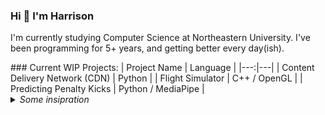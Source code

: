 ### Hi 👋 I'm Harrison

I'm currently studying Computer Science at Northeastern University. I've been programming for 5+ years, and getting better every day(ish).

<!--->

### Current WIP Projects:
| Project Name | Language |
|---:|---|
| Content Delivery Network (CDN) | Python |
| Flight Simulator | C++ / OpenGL |
| Predicting Penalty Kicks | Python / MediaPipe |

<!--->
  
<details>
<summary><i>Some insipration</i></summary>

  > To be or not to be.
  
  — Shakespeare
  
  > To do is to be.
  
  — Nietzsche
  
  > To be is to do.
  
  — Sartre
  
  > Do be do be do.
  
  — Sinatra
</details>
<!--
**harrison-e/harrison-e** is a ✨ _special_ ✨ repository because its `README.md` (this file) appears on your GitHub profile.

Here are some ideas to get you started:

- 🔭 I’m currently working on ...
- 🌱 I’m currently learning ...
- 👯 I’m looking to collaborate on ...
- 🤔 I’m looking for help with ...
- 💬 Ask me about ...
- 📫 How to reach me: ...
- 😄 Pronouns: ...
- ⚡ Fun fact: ...
-->
